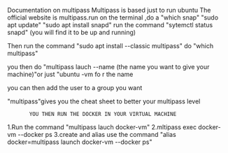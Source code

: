 Documentation on multipass
   Multipass is based just  to run ubuntu
   The  official website is multipass.run
    on the terminal ,do a "which snap" 
   "sudo apt update"
    "sudo apt install snapd"
   run the command "sytemctl status snapd"
    (you will find it to be up and running)
   
   Then run the command "sudo apt install --classic multipass"
    do "which multipass"
    
   you then do "multipass lauch --name (the name you want to give your machine)"or just "ubuntu -vm fo r the name
   
   you can then add the user to a group you want
   
   "multipass"gives you the cheat sheet to better your multipass level
   
           YOU THEN RUN THE DOCKER IN YOUR VIRTUAL MACHINE
   1.Run the command "multipass lauch docker-vm"
   2.mltipass exec docker-vm --docker ps
   3.create and alias
       use the command "alias docker=multipass launch docker-vm --docker ps"